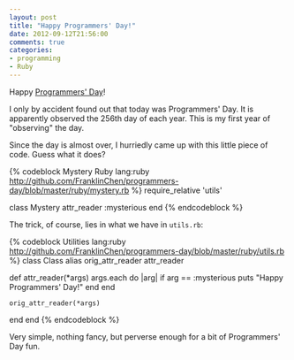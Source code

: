```yaml
---
layout: post
title: "Happy Programmers' Day!"
date: 2012-09-12T21:56:00
comments: true
categories:
- programming
- Ruby
---
```

Happy [Programmers' Day](http://en.wikipedia.org/wiki/Programmers'_Day)!

I only by accident found out that today was Programmers' Day. It is apparently observed the 256th day of each year. This is my first year of "observing" the day.

Since the day is almost over, I hurriedly came up with this little piece of code. Guess what it does?

{% codeblock Mystery Ruby lang:ruby http://github.com/FranklinChen/programmers-day/blob/master/ruby/mystery.rb %}
require_relative 'utils'

class Mystery
  attr_reader :mysterious
end
{% endcodeblock %}

<!--more-->

The trick, of course, lies in what we have in `utils.rb`:

{% codeblock Utilities lang:ruby http://github.com/FranklinChen/programmers-day/blob/master/ruby/utils.rb %}
class Class
  alias orig_attr_reader attr_reader

  def attr_reader(*args)
    args.each do |arg|
      if arg == :mysterious
        puts "Happy Programmers' Day!"
      end
    end

    orig_attr_reader(*args)
  end
end
{% endcodeblock %}

Very simple, nothing fancy, but perverse enough for a bit of Programmers' Day fun.

